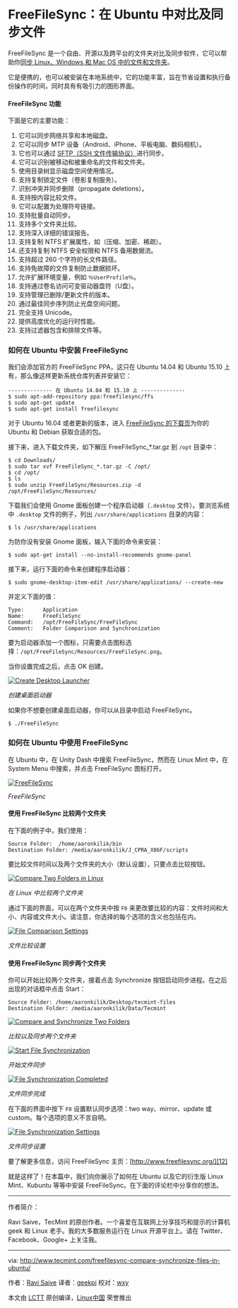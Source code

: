 FreeFileSync：在 Ubuntu 中对比及同步文件
============================================================

FreeFileSync 是一个自由、开源以及跨平台的文件夹对比及同步软件，它可以帮助你[同步 Linux、Windows 和 Mac OS 中的文件和文件夹][2]。

它是便携的，也可以被安装在本地系统中，它的功能丰富，旨在节省设置和执行备份操作的时间，同时具有有吸引力的图形界面。

#### FreeFileSync 功能

下面是它的主要功能：

1.  它可以同步网络共享和本地磁盘。
2.  它可以同步 MTP 设备（Android、iPhone、平板电脑、数码相机）。
3.  它也可以通过 [SFTP（SSH 文件传输协议）][1]进行同步。
4.  它可以识别被移动和被重命名的文件和文件夹。
5.  使用目录树显示磁盘空间使用情况。
6.  支持复制锁定文件（卷影复制服务）。
7.  识别冲突并同步删除（propagate deletions）。
8.  支持按内容比较文件。
9.  它可以配置为处理符号链接。
10.  支持批量自动同步。
11.  支持多个文件夹比较。
12.  支持深入详细的错误报告。
13.  支持复制 NTFS 扩展属性，如（压缩、加密、稀疏）。
14.  还支持复制 NTFS 安全权限和 NTFS 备用数据流。
15.  支持超过 260 个字符的长文件路径。
16.  支持免故障的文件复制防止数据损坏。
17.  允许扩展环境变量，例如 `％UserProfile％`。
18.  支持通过卷名访问可变驱动器盘符（U盘）。
19.  支持管理已删除/更新文件的版本。
20.  通过最佳同步序列防止光盘空间问题。
21.  完全支持 Unicode。
22.  提供高度优化的运行时性能。
23.  支持过滤器包含和排除文件等。

### 如何在 Ubuntu 中安装 FreeFileSync

我们会添加官方的 FreeFileSync PPA，这只在 Ubuntu 14.04 和 Ubuntu 15.10 上有，那么像这样更新系统仓库列表并安装它：

```
-------------- 在 Ubuntu 14.04 和 15.10 上 -------------- 
$ sudo apt-add-repository ppa:freefilesync/ffs
$ sudo apt-get update
$ sudo apt-get install freefilesync
```

对于 Ubuntu 16.04 或者更新的版本，进入 [FreeFileSync 的下载页][3]为你的 Ubuntu 和 Debian 获取合适的包。

接下来，进入下载文件夹，如下解压 FreeFileSync_*.tar.gz 到 `/opt` 目录中：

```
$ cd Downloads/
$ sudo tar xvf FreeFileSync_*.tar.gz -C /opt/
$ cd /opt/
$ ls
$ sudo unzip FreeFileSync/Resources.zip -d /opt/FreeFileSync/Resources/
```

下载我们会使用 Gnome 面板创建一个程序启动器（`.desktop` 文件）。要浏览系统中 `.desktop` 文件的例子，列出 `/usr/share/applications` 目录的内容：

```
$ ls /usr/share/applications
```

为防你没有安装 Gnome 面板，输入下面的命令来安装：

```
$ sudo apt-get install --no-install-recommends gnome-panel
```

接下来，运行下面的命令来创建程序启动器：

```
$ sudo gnome-desktop-item-edit /usr/share/applications/ --create-new
```

并定义下面的值：

```
Type: 	   Application 
Name: 	   FreeFileSync
Command:   /opt/FreeFileSync/FreeFileSync		
Comment:   Folder Comparison and Synchronization
```

要为启动器添加一个图标，只需要点击图标选择：`/opt/FreeFileSync/Resources/FreeFileSync.png`。

当你设置完成之后，点击 OK 创建。

[
 ![Create Desktop Launcher](http://www.tecmint.com/wp-content/uploads/2017/03/Create-Desktop-Launcher.png) 
][4]

*创建桌面启动器*

如果你不想要创建桌面启动器，你可以从目录中启动 FreeFileSync。

```
$ ./FreeFileSync
```

### 如何在 Ubuntu 中使用 FreeFileSync

在 Ubuntu 中，在 Unity Dash 中搜索 FreeFileSync，然而在 Linux Mint 中，在 System Menu 中搜索，并点击 FreeFileSync 图标打开。

[
 ![FreeFileSync ](http://www.tecmint.com/wp-content/uploads/2017/03/FreeFileSync-launched.png) 
][5]

*FreeFileSync*

#### 使用 FreeFileSync 比较两个文件夹

在下面的例子中，我们使用：

```
Source Folder:	/home/aaronkilik/bin
Destination Folder:	/media/aaronkilik/J_CPRA_X86F/scripts
```

要比较文件时间以及两个文件夹的大小（默认设置），只要点击比较按钮。

[
 ![Compare Two Folders in Linux](http://www.tecmint.com/wp-content/uploads/2017/03/compare-two-folders.png) 
][6]

*在 Linux 中比较两个文件夹*

通过下面的界面，可以在两个文件夹中按 `F6` 来更改要比较的内容：文件时间和大小、内容或文件大小。请注意，你选择的每个选项的含义也包括在内。

[
 ![File Comparison Settings](http://www.tecmint.com/wp-content/uploads/2017/03/comparison-settings.png) 
][7]

*文件比较设置*

#### 使用 FreeFileSync 同步两个文件夹

你可以开始比较两个文件夹，接着点击 Synchronize 按钮启动同步进程。在之后出现的对话框中点击 Start：

```
Source Folder: /home/aaronkilik/Desktop/tecmint-files
Destination Folder: /media/aaronkilik/Data/Tecmint
```
[
 ![Compare and Synchronize Two Folders](http://www.tecmint.com/wp-content/uploads/2017/03/compare-and-sychronize-two-folders.png) 
][8]

*比较以及同步两个文件夹*

[
 ![Start File Synchronization](http://www.tecmint.com/wp-content/uploads/2017/03/start-sychronization.png) 
][9]

*开始文件同步*

[
 ![File Synchronization Completed](http://www.tecmint.com/wp-content/uploads/2017/03/synchronization-complete.png) 
][10]

*文件同步完成*

在下面的界面中按下 `F8` 设置默认同步选项：two way、mirror、update 或 custom。每个选项的意义不言自明。

[
 ![File Synchronization Settings](http://www.tecmint.com/wp-content/uploads/2017/03/synchronization-setttings.png) 
][11]

*文件同步设置*

要了解更多信息，访问 FreeFileSync 主页：[http://www.freefilesync.org/][12]

就是这样了！在本篇中，我们向你展示了如何在 Ubuntu 以及它的衍生版 Linux Mint、Kubuntu 等等中安装 FreeFileSync。在下面的评论栏中分享你的想法。

--------------------------------------------------------------------------------

作者简介：

Ravi Saive，TecMint 的原创作者。一个喜爱在互联网上分享技巧和提示的计算机 geek 和 Linux 老手。我的大多数服务运行在 Linux 开源平台上。请在 Twitter、Facebook、Google+ 上关注我。

--------------------------------------------------------------------------------


via: http://www.tecmint.com/freefilesync-compare-synchronize-files-in-ubuntu/

作者：[Ravi Saive][a]
译者：[geekpi](https://github.com/geekpi)
校对：[wxy](https://github.com/wxy)

本文由 [LCTT](https://github.com/LCTT/TranslateProject) 原创编译，[Linux中国](https://linux.cn/) 荣誉推出

[a]:http://www.tecmint.com/author/admin/
[00]:https://twitter.com/ravisaive
[01]:https://www.facebook.com/ravi.saive
[02]:https://plus.google.com/u/0/+RaviSaive

[1]:http://www.tecmint.com/sftp-command-examples/
[2]:http://www.tecmint.com/rsync-local-remote-file-synchronization-commands/
[3]:http://www.freefilesync.org/download.php
[4]:http://www.tecmint.com/wp-content/uploads/2017/03/Create-Desktop-Launcher.png
[5]:http://www.tecmint.com/wp-content/uploads/2017/03/FreeFileSync-launched.png
[6]:http://www.tecmint.com/wp-content/uploads/2017/03/compare-two-folders.png
[7]:http://www.tecmint.com/wp-content/uploads/2017/03/comparison-settings.png
[8]:http://www.tecmint.com/wp-content/uploads/2017/03/compare-and-sychronize-two-folders.png
[9]:http://www.tecmint.com/wp-content/uploads/2017/03/start-sychronization.png
[10]:http://www.tecmint.com/wp-content/uploads/2017/03/synchronization-complete.png
[11]:http://www.tecmint.com/wp-content/uploads/2017/03/synchronization-setttings.png
[12]:http://www.freefilesync.org/
[13]:http://www.tecmint.com/author/admin/
[14]:http://www.tecmint.com/10-useful-free-linux-ebooks-for-newbies-and-administrators/
[15]:http://www.tecmint.com/free-linux-shell-scripting-books/
